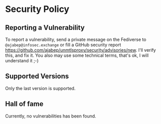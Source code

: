 # Security Policy

## Reporting a Vulnerability

To report a vulnerability, send a private message on the Fediverse to `@ajabep@infosec.exchange` or fill a GitHub security report https://github.com/ajabep/unmtlsproxy/security/advisories/new. I'll verify this, and fix it. You also may use some technical terms, that's ok, I will understand it ;-)

## Supported Versions

Only the last version is supported.

## Hall of fame

Currently, no vulnerabilities has been found.
